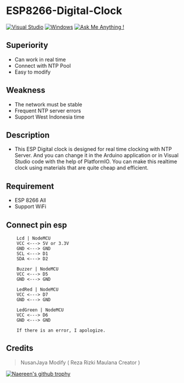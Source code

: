 # ESP8266-Digital-Clock

[![Visual Studio](https://badgen.net/badge/icon/visualstudio?icon=visualstudio&label)](https://visualstudio.microsoft.com) [![Windows](https://badgen.net/badge/icon/windows?icon=windows&label)](https://microsoft.com/windows/) [![Ask Me Anything !](https://img.shields.io/badge/Ask%20me-anything-1abc9c.svg)](https://GitHub.com/NusanJaya-Tech)

## Superiority
- Can work in real time
- Connect with NTP Pool
- Easy to modify

## Weakness
- The network must be stable
- Frequent NTP server errors
- Support West Indonesia time

## Description
- This ESP Digital clock is designed for real time clocking with NTP Server. And you can change it in the Arduino application or in Visual Studio code with the help of PlatformIO. You can make this realtime clock using materials that are quite cheap and efficient.

## Requirement
- ESP 8266 All
- Support WiFi

## Connect pin esp
        Lcd | NodeMCU
        VCC <---> 5V or 3.3V
        GND <---> GND
        SCL <---> D1
        SDA <---> D2

        Buzzer | NodeMCU
        VCC <---> D5
        GND <---> GND

        LedRed | NodeMCU
        VCC <---> D7
        GND <---> GND

        LedGreen | NodeMCU
        VCC <---> D6
        GND <---> GND

        If there is an error, I apologize.

## Credits
> NusanJaya Modify ( Reza Rizki Maulana Creator )

[![Naereen's github trophy](https://github-profile-trophy.vercel.app/?username=Naereen&row=1)](https://github.com/ryo-ma/github-profile-trophy)
